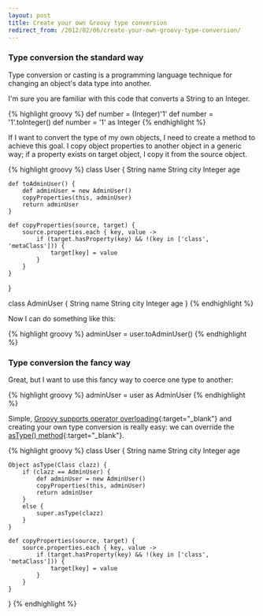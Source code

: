 ```yaml
---
layout: post
title: Create your own Groovy type conversion
redirect_from: /2012/02/06/create-your-own-groovy-type-conversion/
---
```


### Type conversion the standard way

Type conversion or casting is a programming language technique for changing an
object's data type into another.

I'm sure you are familiar with this code that converts a String to an Integer.

{% highlight groovy %}
def number = (Integer)'1'
def number = '1'.toInteger()
def number = '1' as Integer
{% endhighlight %}

If I want to convert the type of my own objects, I need to create a method to
achieve this goal. I copy object properties to another object in a generic way;
if a property exists on target object, I copy it from the source object.

{% highlight groovy %}
class User {
    String name
    String city
    Integer age

    def toAdminUser() {
        def adminUser = new AdminUser()
        copyProperties(this, adminUser)
        return adminUser
    }

    def copyProperties(source, target) {
        source.properties.each { key, value ->
            if (target.hasProperty(key) && !(key in ['class', 'metaClass'])) {
                target[key] = value
            }
        }
    }
}

class AdminUser {
    String name
    String city
    Integer age
}
{% endhighlight %}

Now I can do something like this:

{% highlight groovy %}
adminUser = user.toAdminUser()
{% endhighlight %}


### Type conversion the fancy way

Great, but I want to use this fancy way to coerce one type to another:

{% highlight groovy %}
adminUser = user as AdminUser
{% endhighlight %}

Simple, [Groovy supports operator overloading][1]{:target="_blank"} and
creating your own type conversion is really easy: we can override the
[asType() method][2]{:target="_blank"}.

{% highlight groovy %}
class User {
    String name
    String city
    Integer age

    Object asType(Class clazz) {
        if (clazz == AdminUser) {
            def adminUser = new AdminUser()
            copyProperties(this, adminUser)
            return adminUser
        }
        else {
            super.asType(clazz)
        }
    }

    def copyProperties(source, target) {
        source.properties.each { key, value ->
            if (target.hasProperty(key) && !(key in ['class', 'metaClass'])) {
                target[key] = value
            }
        }
    }
}
{% endhighlight %}


[1]: http://groovy.codehaus.org/Operator+Overloading
[2]: http://groovy.codehaus.org/groovy-jdk/java/lang/Object.html#asType%28java.lang.Class%29
